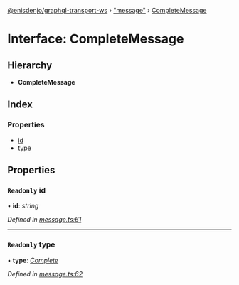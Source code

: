 [@enisdenjo/graphql-transport-ws](../README.md) › ["message"](../modules/_message_.md) › [CompleteMessage](_message_.completemessage.md)

# Interface: CompleteMessage

## Hierarchy

* **CompleteMessage**

## Index

### Properties

* [id](_message_.completemessage.md#readonly-id)
* [type](_message_.completemessage.md#readonly-type)

## Properties

### `Readonly` id

• **id**: *string*

*Defined in [message.ts:61](https://github.com/enisdenjo/graphql-transport-ws/blob/923625c/src/message.ts#L61)*

___

### `Readonly` type

• **type**: *[Complete](../enums/_message_.messagetype.md#complete)*

*Defined in [message.ts:62](https://github.com/enisdenjo/graphql-transport-ws/blob/923625c/src/message.ts#L62)*
